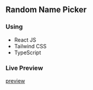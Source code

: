 ## Random Name Picker

### Using

- React JS
- Tailwind CSS
- TypeScript

### Live Preview

<a href="">preview</a>
